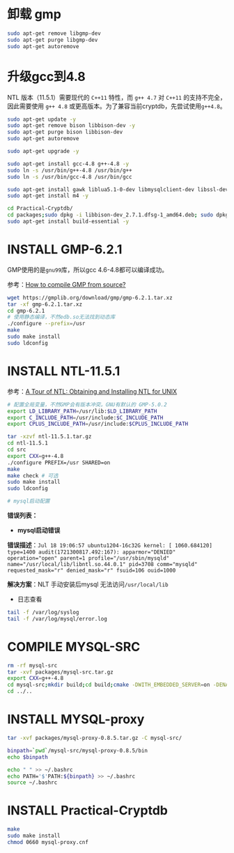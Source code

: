 # 卸载 gmp 
```bash
sudo apt-get remove libgmp-dev
sudo apt-get purge libgmp-dev
sudo apt-get autoremove
```

# 升级gcc到4.8
NTL 版本（11.5.1）需要现代的 `C++11` 特性，而 `g++ 4.7` 对 `C++11` 的支持不完全，因此需要使用 `g++ 4.8` 或更高版本。为了兼容当前cryptdb，先尝试使用`g++4.8`。

```bash
sudo apt-get update -y
sudo apt-get remove bison libbison-dev -y
sudo apt-get purge bison libbison-dev
sudo apt-get autoremove

sudo apt-get upgrade -y

sudo apt-get install gcc-4.8 g++-4.8 -y
sudo ln -s /usr/bin/g++-4.8 /usr/bin/g++
sudo ln -s /usr/bin/gcc-4.8 /usr/bin/gcc

sudo apt-get install gawk liblua5.1-0-dev libmysqlclient-dev libssl-dev libbsd-dev libevent-dev libglib2.0-dev mysql-server libaio-dev automake gtk-doc-tools flex cmake libncurses5-dev make ruby lua5.1 libmysqld-dev exuberant-ctags cscope -y
sudo apt-get install m4 -y

cd Practical-Cryptdb/
cd packages;sudo dpkg -i libbison-dev_2.7.1.dfsg-1_amd64.deb; sudo dpkg -i bison_2.7.1.dfsg-1_amd64.deb; cd ..
sudo apt-get install build-essential -y
```



# INSTALL GMP-6.2.1

GMP使用的是`gnu99`库，所以gcc 4.6-4.8都可以编译成功。

参考：[How to compile GMP from source?](https://gmplib.org/list-archives/gmp-discuss/2012-May/005042.html)

```bash
wget https://gmplib.org/download/gmp/gmp-6.2.1.tar.xz
tar -xf gmp-6.2.1.tar.xz
cd gmp-6.2.1
# 使用静态编译，不然edb.so无法找到动态库
./configure --prefix=/usr
make  
sudo make install
sudo ldconfig
```



# INSTALL NTL-11.5.1

参考：[A Tour of NTL: Obtaining and Installing NTL for UNIX](https://libntl.org/doc/tour-unix.html)

```bash
# 配置全局变量，不然GMP会有版本冲突。GNU有默认的 GMP-5.0.2 
export LD_LIBRARY_PATH=/usr/lib:$LD_LIBRARY_PATH
export C_INCLUDE_PATH=/usr/include:$C_INCLUDE_PATH
export CPLUS_INCLUDE_PATH=/usr/include:$CPLUS_INCLUDE_PATH

tar -xzvf ntl-11.5.1.tar.gz  
cd ntl-11.5.1
cd src  
export CXX=g++-4.8
./configure PREFIX=/usr SHARED=on
make
make check # 可选
sudo make install
sudo ldconfig

# mysql启动配置
```

**错误列表：**

- **mysql启动错误**

**错误描述**：`Jul 18 19:06:57 ubuntu1204-16c32G kernel: [ 1060.684120] type=1400 audit(1721300817.492:167): apparmor="DENIED" operation="open" parent=1 profile="/usr/sbin/mysqld" name="/usr/local/lib/libntl.so.44.0.1" pid=3708 comm="mysqld" requested_mask="r" denied_mask="r" fsuid=106 ouid=1000` 

**解决方案**：NLT 手动安装后mysql 无法访问`/usr/local/lib`

- 日志查看

```bash
tail -f /var/log/syslog
tail -f /var/log/mysql/error.log
```



# COMPILE MYSQL-SRC

```bash
rm -rf mysql-src
tar -xvf packages/mysql-src.tar.gz
export CXX=g++-4.8
cd mysql-src;mkdir build;cd build;cmake -DWITH_EMBEDDED_SERVER=on -DENABLE_DTRACE=off .. make
cd ../..
```



# INSTALL MYSQL-proxy

```bash
tar -xvf packages/mysql-proxy-0.8.5.tar.gz -C mysql-src/

binpath=`pwd`/mysql-src/mysql-proxy-0.8.5/bin
echo $binpath

echo " " >> ~/.bashrc
echo PATH='$'PATH:${binpath} >> ~/.bashrc
source ~/.bashrc
```



# INSTALL Practical-Cryptdb

```bash
make
sudo make install
chmod 0660 mysql-proxy.cnf
```

